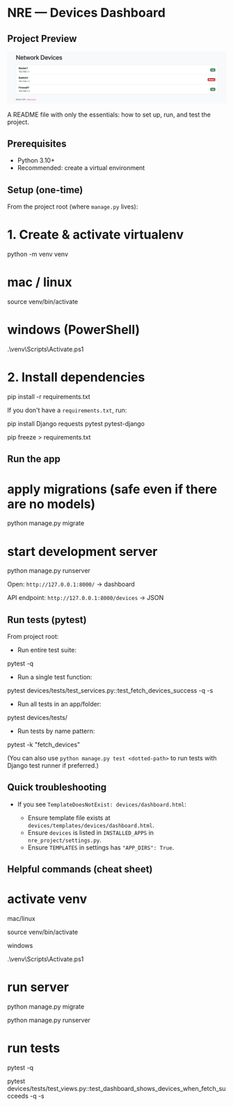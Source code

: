 # NRE — Devices Dashboard

## Project Preview

![NRE Project Screenshot](assets/nre_project.png)

A README file with only the essentials: how to set up, run, and test the project.

## Prerequisites

- Python 3.10+
- Recommended: create a virtual environment

## Setup (one-time)

From the project root (where `manage.py` lives):

# 1. Create & activate virtualenv

python -m venv venv

# mac / linux

source venv/bin/activate

# windows (PowerShell)

.\venv\Scripts\Activate.ps1

# 2. Install dependencies

pip install -r requirements.txt

If you don't have a `requirements.txt`, run:

pip install Django requests pytest pytest-django

pip freeze > requirements.txt

## Run the app

# apply migrations (safe even if there are no models)

python manage.py migrate

# start development server

python manage.py runserver

Open: `http://127.0.0.1:8000/` → dashboard

API endpoint: `http://127.0.0.1:8000/devices` → JSON

## Run tests (pytest)

From project root:

- Run entire test suite:

pytest -q

- Run a single test function:

pytest devices/tests/test_services.py::test_fetch_devices_success -q -s

- Run all tests in an app/folder:

pytest devices/tests/

- Run tests by name pattern:

pytest -k "fetch_devices"

(You can also use `python manage.py test <dotted-path>` to run tests with Django test runner if preferred.)

## Quick troubleshooting

- If you see `TemplateDoesNotExist: devices/dashboard.html`:

  - Ensure template file exists at `devices/templates/devices/dashboard.html`.
  - Ensure `devices` is listed in `INSTALLED_APPS` in `nre_project/settings.py`.
  - Ensure `TEMPLATES` in settings has `"APP_DIRS": True`.

## Helpful commands (cheat sheet)

# activate venv

mac/linux

source venv/bin/activate

windows

.\venv\Scripts\Activate.ps1

# run server

python manage.py migrate

python manage.py runserver

# run tests

pytest -q

pytest devices/tests/test_views.py::test_dashboard_shows_devices_when_fetch_succeeds -q -s
